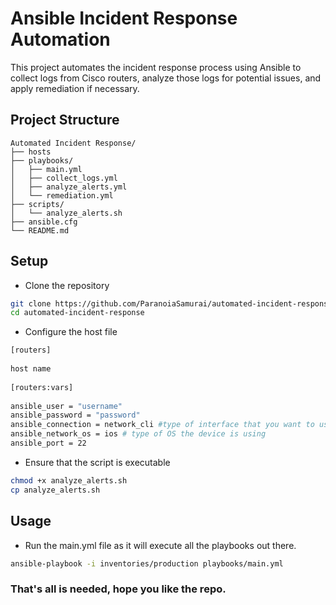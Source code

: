 # Ansible Incident Response Automation

This project automates the incident response process using Ansible to collect logs from Cisco routers, analyze those logs for potential issues, and apply remediation if necessary.

## Project Structure

``` table
Automated Incident Response/
├── hosts
├── playbooks/
│   ├── main.yml
│   ├── collect_logs.yml
│   ├── analyze_alerts.yml
│   └── remediation.yml
├── scripts/
│   └── analyze_alerts.sh
├── ansible.cfg
└── README.md

```

## Setup

- Clone the repository
``` bash
git clone https://github.com/ParanoiaSamurai/automated-incident-response.git
cd automated-incident-response
```
- Configure the host file
``` bash
[routers]                                              
                                                        
host name                         
                                                        
[routers:vars]                                         
                                                        
ansible_user = "username"
ansible_password = "password"                          
ansible_connection = network_cli #type of interface that you want to use                       
ansible_network_os = ios # type of OS the device is using
ansible_port = 22  
```
- Ensure that the script is executable
``` bash
chmod +x analyze_alerts.sh
cp analyze_alerts.sh
```

## Usage
- Run the main.yml file as it will execute all the playbooks out there.

``` bash
ansible-playbook -i inventories/production playbooks/main.yml
```

### That's all is needed, hope you like the repo.
